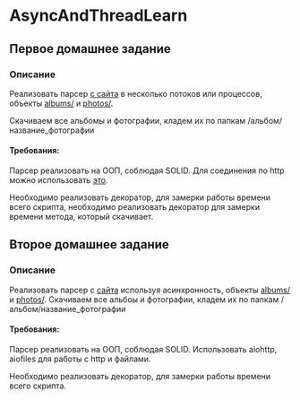 # AsyncAndThreadLearn
## Первое домашнее задание
### Описание
Реализовать парсер [с сайта](https://jsonplaceholder.typicode.com/) в несколько потоков или процессов, объекты 
[albums/](https://jsonplaceholder.typicode.com/albums/) и [photos/](https://jsonplaceholder.typicode.com/photos/).


Скачиваем все альбомы и фотографии, кладем их по папкам /альбом/название_фотографии

#### Требования:

Парсер реализовать на ООП, соблюдая SOLID.
Для соединения по http можно использовать [это](https://docs.python-requests.org/en/latest/).

Необходимо реализовать декоратор, для замерки работы времени всего скрипта, необходимо реализовать декоратор для замерки времени метода, который скачивает.

## Второе домашнее задание
### Описание

Реализовать парсер с [сайта](https://jsonplaceholder.typicode.com/) используя асинхронность, объекты [albums/](https://jsonplaceholder.typicode.com/albums/) 
и [photos/](https://jsonplaceholder.typicode.com/photos/).
Скачиваем все альбоы и фотографии, кладем их по папкам /альбом/название_фотографии

#### Требования:

Парсер реализовать на ООП, соблюдая SOLID.
Использовать aiohttp, aiofiles для работы с http и файлами.

Необходимо реализовать декоратор, для замерки работы времени всего скрипта.